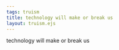 ```yaml
---
tags: truism
title: technology will make or break us
layout: truism.ejs
---
```


technology will make or break us